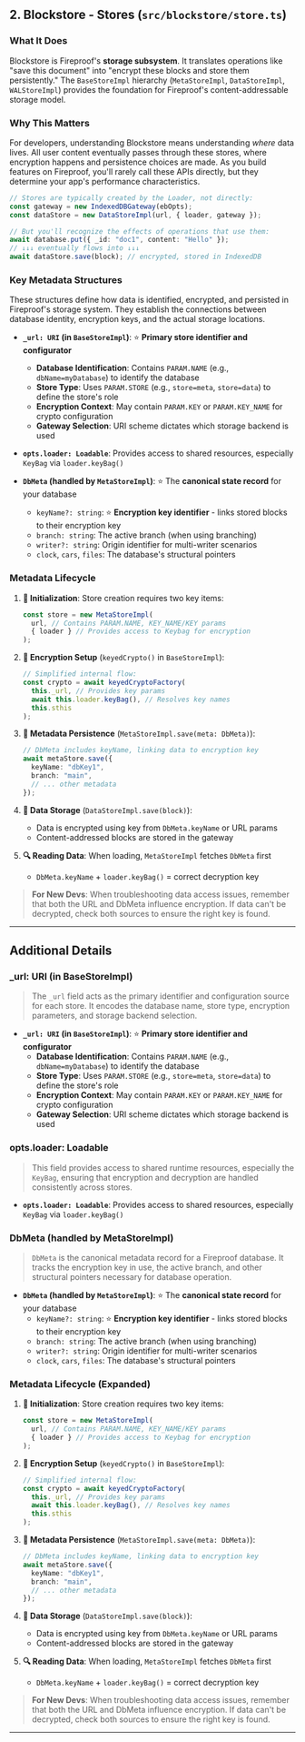 ## 2. Blockstore - Stores (`src/blockstore/store.ts`)

### What It Does

Blockstore is Fireproof's **storage subsystem**. It translates operations like "save this document" into "encrypt these blocks and store them persistently." The `BaseStoreImpl` hierarchy (`MetaStoreImpl`, `DataStoreImpl`, `WALStoreImpl`) provides the foundation for Fireproof's content-addressable storage model.

### Why This Matters

For developers, understanding Blockstore means understanding _where_ data lives. All user content eventually passes through these stores, where encryption happens and persistence choices are made. As you build features on Fireproof, you'll rarely call these APIs directly, but they determine your app's performance characteristics.

```typescript
// Stores are typically created by the Loader, not directly:
const gateway = new IndexedDBGateway(ebOpts);
const dataStore = new DataStoreImpl(url, { loader, gateway });

// But you'll recognize the effects of operations that use them:
await database.put({ _id: "doc1", content: "Hello" });
// ↓↓↓ eventually flows into ↓↓↓
await dataStore.save(block); // encrypted, stored in IndexedDB
```

### Key Metadata Structures

These structures define how data is identified, encrypted, and persisted in Fireproof's storage system. They establish the connections between database identity, encryption keys, and the actual storage locations.

*   **`_url: URI` (in `BaseStoreImpl`)**:  ⭐ **Primary store identifier and configurator**
    *   **Database Identification**: Contains `PARAM.NAME` (e.g., `dbName=myDatabase`) to identify the database
    *   **Store Type**: Uses `PARAM.STORE` (e.g., `store=meta`, `store=data`) to define the store's role
    *   **Encryption Context**: May contain `PARAM.KEY` or `PARAM.KEY_NAME` for crypto configuration
    *   **Gateway Selection**: URI scheme dictates which storage backend is used

*   **`opts.loader: Loadable`**: Provides access to shared resources, especially `KeyBag` via `loader.keyBag()`

*   **`DbMeta` (handled by `MetaStoreImpl`)**: ⭐ The **canonical state record** for your database
    *   `keyName?: string`: ⭐ **Encryption key identifier** - links stored blocks to their encryption key
    *   `branch: string`: The active branch (when using branching)
    *   `writer?: string`: Origin identifier for multi-writer scenarios
    *   `clock`, `cars`, `files`: The database's structural pointers

### Metadata Lifecycle

1. **🏁 Initialization**: Store creation requires two key items:
   ```typescript
   const store = new MetaStoreImpl(
     url, // Contains PARAM.NAME, KEY_NAME/KEY params
     { loader } // Provides access to Keybag for encryption
   );
   ```

2. **🔐 Encryption Setup** (`keyedCrypto()` in `BaseStoreImpl`):
   ```typescript
   // Simplified internal flow:
   const crypto = await keyedCryptoFactory(
     this._url, // Provides key params
     await this.loader.keyBag(), // Resolves key names
     this.sthis
   );
   ```

3. **💾 Metadata Persistence** (`MetaStoreImpl.save(meta: DbMeta)`):
   ```typescript
   // DbMeta includes keyName, linking data to encryption key
   await metaStore.save({ 
     keyName: "dbKey1", 
     branch: "main",
     // ... other metadata
   });
   ```

4. **📑 Data Storage** (`DataStoreImpl.save(block)`):
   - Data is encrypted using key from `DbMeta.keyName` or URL params
   - Content-addressed blocks are stored in the gateway

5. **🔍 Reading Data**: When loading, `MetaStoreImpl` fetches `DbMeta` first
   - `DbMeta.keyName` + `loader.keyBag()` = correct decryption key

> **For New Devs**: When troubleshooting data access issues, remember that both the URL and DbMeta influence encryption. If data can't be decrypted, check both sources to ensure the right key is found.


---

## Additional Details

### _url: URI (in BaseStoreImpl)
> The `_url` field acts as the primary identifier and configuration source for each store. It encodes the database name, store type, encryption parameters, and storage backend selection.

*   **`_url: URI` (in `BaseStoreImpl`)**:  ⭐ **Primary store identifier and configurator**
    *   **Database Identification**: Contains `PARAM.NAME` (e.g., `dbName=myDatabase`) to identify the database
    *   **Store Type**: Uses `PARAM.STORE` (e.g., `store=meta`, `store=data`) to define the store's role
    *   **Encryption Context**: May contain `PARAM.KEY` or `PARAM.KEY_NAME` for crypto configuration
    *   **Gateway Selection**: URI scheme dictates which storage backend is used

### opts.loader: Loadable
> This field provides access to shared runtime resources, especially the `KeyBag`, ensuring that encryption and decryption are handled consistently across stores.

*   **`opts.loader: Loadable`**: Provides access to shared resources, especially `KeyBag` via `loader.keyBag()`

### DbMeta (handled by MetaStoreImpl)
> `DbMeta` is the canonical metadata record for a Fireproof database. It tracks the encryption key in use, the active branch, and other structural pointers necessary for database operation.

*   **`DbMeta` (handled by `MetaStoreImpl`)**: ⭐ The **canonical state record** for your database
    *   `keyName?: string`: ⭐ **Encryption key identifier** - links stored blocks to their encryption key
    *   `branch: string`: The active branch (when using branching)
    *   `writer?: string`: Origin identifier for multi-writer scenarios
    *   `clock`, `cars`, `files`: The database's structural pointers

### Metadata Lifecycle (Expanded)

1. **🏁 Initialization**: Store creation requires two key items:
   ```typescript
   const store = new MetaStoreImpl(
     url, // Contains PARAM.NAME, KEY_NAME/KEY params
     { loader } // Provides access to Keybag for encryption
   );
   ```

2. **🔐 Encryption Setup** (`keyedCrypto()` in `BaseStoreImpl`):
   ```typescript
   // Simplified internal flow:
   const crypto = await keyedCryptoFactory(
     this._url, // Provides key params
     await this.loader.keyBag(), // Resolves key names
     this.sthis
   );
   ```

3. **💾 Metadata Persistence** (`MetaStoreImpl.save(meta: DbMeta)`):
   ```typescript
   // DbMeta includes keyName, linking data to encryption key
   await metaStore.save({ 
     keyName: "dbKey1", 
     branch: "main",
     // ... other metadata
   });
   ```

4. **📑 Data Storage** (`DataStoreImpl.save(block)`):
   - Data is encrypted using key from `DbMeta.keyName` or URL params
   - Content-addressed blocks are stored in the gateway

5. **🔍 Reading Data**: When loading, `MetaStoreImpl` fetches `DbMeta` first
   - `DbMeta.keyName` + `loader.keyBag()` = correct decryption key

> **For New Devs**: When troubleshooting data access issues, remember that both the URL and DbMeta influence encryption. If data can't be decrypted, check both sources to ensure the right key is found.

---

